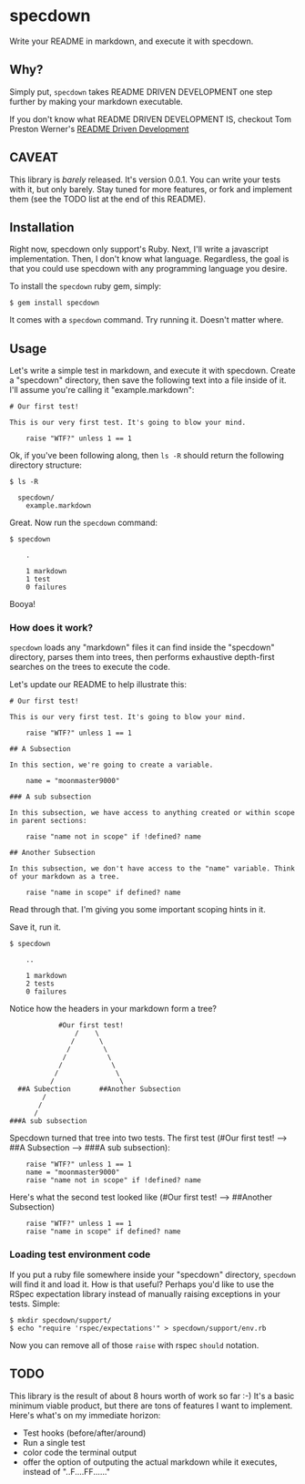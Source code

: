 # specdown

Write your README in markdown, and execute it with specdown. 

## Why?

Simply put, `specdown` takes README DRIVEN DEVELOPMENT one step further by making your markdown executable.

If you don't know what README DRIVEN DEVELOPMENT IS, checkout Tom Preston Werner's [README Driven Development](http://tom.preston-werner.com/2010/08/23/readme-driven-development.html)

## CAVEAT

This library is _barely_ released. It's version 0.0.1. You can write your tests with it, but only barely. Stay tuned for more features, or fork and implement them (see the TODO list at the end of this README).

## Installation

Right now, specdown only support's Ruby. Next, I'll write a javascript implementation. Then, I don't know what language. Regardless, the goal is that you could use specdown with any programming language you desire.

To install the `specdown` ruby gem, simply:

    $ gem install specdown

It comes with a `specdown` command. Try running it. Doesn't matter where.

## Usage

Let's write a simple test in markdown, and execute it with specdown. Create a "specdown" directory, then save the following text into a file inside of it. I'll assume you're calling it "example.markdown":

    # Our first test!

    This is our very first test. It's going to blow your mind.

        raise "WTF?" unless 1 == 1

Ok, if you've been following along, then `ls -R` should return the following directory structure:

    $ ls -R
      
      specdown/
        example.markdown

Great. Now run the `specdown` command:

    $ specdown

        .

        1 markdown
        1 test
        0 failures

Booya!

### How does it work?

`specdown` loads any "markdown" files it can find inside the "specdown" directory, parses them into trees, then performs exhaustive depth-first searches on the trees to execute the code.

Let's update our README to help illustrate this:

    # Our first test!

    This is our very first test. It's going to blow your mind.

        raise "WTF?" unless 1 == 1

    ## A Subsection

    In this section, we're going to create a variable.

        name = "moonmaster9000"

    ### A sub subsection

    In this subsection, we have access to anything created or within scope in parent sections:

        raise "name not in scope" if !defined? name

    ## Another Subsection

    In this subsection, we don't have access to the "name" variable. Think of your markdown as a tree.

        raise "name in scope" if defined? name

Read through that. I'm giving you some important scoping hints in it. 

Save it, run it.

    $ specdown

        ..
        
        1 markdown
        2 tests
        0 failures

Notice how the headers in your markdown form a tree?

                #Our first test!
                    /    \
                   /      \
                  /        \
                 /          \
                /            \
               /              \
              /                \
      ##A Subection       ##Another Subsection
            /
           /
          /
    ###A sub subsection

Specdown turned that tree into two tests. The first test (#Our first test! --> ##A Subsection --> ###A sub subsection):

        raise "WTF?" unless 1 == 1
        name = "moonmaster9000"
        raise "name not in scope" if !defined? name

Here's what the second test looked like (#Our first test! --> ##Another Subsection)

        raise "WTF?" unless 1 == 1
        raise "name in scope" if defined? name

### Loading test environment code

If you put a ruby file somewhere inside your "specdown" directory, `specdown` will find it and load it. How is that useful? Perhaps you'd like to use the RSpec expectation library instead of manually raising exceptions in your tests. Simple:

    $ mkdir specdown/support/
    $ echo "require 'rspec/expectations'" > specdown/support/env.rb

Now you can remove all of those `raise` with rspec `should` notation.

## TODO

This library is the result of about 8 hours worth of work so far :-) It's a basic minimum viable product, but there are tons of features I want to implement. Here's what's on my immediate horizon:

* Test hooks (before/after/around)
* Run a single test
* color code the terminal output
* offer the option of outputing the actual markdown while it executes, instead of "..F....FF......"

